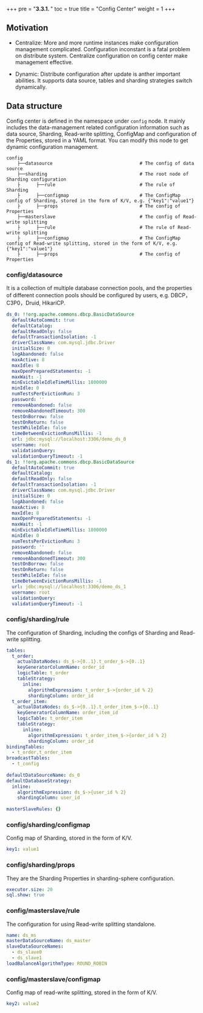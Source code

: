 +++
pre = "<b>3.3.1. </b>"
toc = true
title = "Config Center"
weight = 1
+++

## Motivation

- Centralize: More and more runtime instances make configuration management complicated. Configuration inconstant is a fatal problem on distribute system. Centralize configuration on config center make management effective.

- Dynamic: Distribute configuration after update is anther important abilities. It supports data source, tables and sharding strategies switch dynamically.

## Data structure

Config center is defined in the namespace under `config` node. It mainly includes the data-management related configuration information such as data source, Sharding, Read-write splitting, ConfigMap and configuration of the Properties, stored in a YAML format. You can modify this node to get dynamic configuration management.

```
config
    ├──datasource                                # The config of data source 
    ├──sharding                                  # The root node of Sharding configuration
    ├      ├──rule                               # The rule of Sharding
    ├      ├──configmap                          # The ConfigMap config of Sharding, stored in the form of K/V, e.g. {"key1":"value1"}
    ├      ├──props                              # The config of Properties
    ├──masterslave                               # The config of Read-write splitting
    ├      ├──rule                               # The rule of Read-write splitting 
    ├      ├──configmap                          # The ConfigMap config of Read-write splitting, stored in the form of K/V, e.g. {"key1":"value1"}
    ├      ├──props                              # The config of Properties
```

### config/datasource

It is a collection of multiple database connection pools, and the properties of different connection pools should be configured by users, e.g. DBCP，C3P0，Druid, HikariCP.

```yaml
ds_0: !!org.apache.commons.dbcp.BasicDataSource
  defaultAutoCommit: true
  defaultCatalog:
  defaultReadOnly: false
  defaultTransactionIsolation: -1
  driverClassName: com.mysql.jdbc.Driver
  initialSize: 0
  logAbandoned: false
  maxActive: 8
  maxIdle: 8
  maxOpenPreparedStatements: -1
  maxWait: -1
  minEvictableIdleTimeMillis: 1800000
  minIdle: 0
  numTestsPerEvictionRun: 3
  password: ''
  removeAbandoned: false
  removeAbandonedTimeout: 300
  testOnBorrow: false
  testOnReturn: false
  testWhileIdle: false
  timeBetweenEvictionRunsMillis: -1
  url: jdbc:mysql://localhost:3306/demo_ds_0
  username: root
  validationQuery:
  validationQueryTimeout: -1
ds_1: !!org.apache.commons.dbcp.BasicDataSource
  defaultAutoCommit: true
  defaultCatalog:
  defaultReadOnly: false
  defaultTransactionIsolation: -1
  driverClassName: com.mysql.jdbc.Driver
  initialSize: 0
  logAbandoned: false
  maxActive: 8
  maxIdle: 8
  maxOpenPreparedStatements: -1
  maxWait: -1
  minEvictableIdleTimeMillis: 1800000
  minIdle: 0
  numTestsPerEvictionRun: 3
  password: ''
  removeAbandoned: false
  removeAbandonedTimeout: 300
  testOnBorrow: false
  testOnReturn: false
  testWhileIdle: false
  timeBetweenEvictionRunsMillis: -1
  url: jdbc:mysql://localhost:3306/demo_ds_1
  username: root
  validationQuery:
  validationQueryTimeout: -1

```

### config/sharding/rule

The configuration of Sharding, including the configs of  Sharding and Read-write splitting.

```yaml
tables:
  t_order:
    actualDataNodes: ds_$->{0..1}.t_order_$->{0..1}
    keyGeneratorColumnName: order_id
    logicTable: t_order
    tableStrategy:
      inline:
        algorithmExpression: t_order_$->{order_id % 2}
        shardingColumn: order_id
  t_order_item:
    actualDataNodes: ds_$->{0..1}.t_order_item_$->{0..1}
    keyGeneratorColumnName: order_item_id
    logicTable: t_order_item
    tableStrategy:
      inline:
        algorithmExpression: t_order_item_$->{order_id % 2}
        shardingColumn: order_id
bindingTables:
  - t_order,t_order_item
broadcastTables:
  - t_config
  
defaultDataSourceName: ds_0
defaultDatabaseStrategy:
  inline:
    algorithmExpression: ds_$->{user_id % 2}
    shardingColumn: user_id
    
masterSlaveRules: {}
```

### config/sharding/configmap

Config map of Sharding, stored in the form of K/V.

```yaml
key1: value1
```

### config/sharding/props

They are the Sharding Properties in sharding-sphere configuration.

```yaml
executor.size: 20
sql.show: true
```

### config/masterslave/rule

The configuration for using Read-write splitting standalone.

```yaml
name: ds_ms
masterDataSourceName: ds_master 
slaveDataSourceNames:
  - ds_slave0
  - ds_slave1
loadBalanceAlgorithmType: ROUND_ROBIN
```

### config/masterslave/configmap

Config map of read-write splitting, stored in the form of K/V.

```yaml
key2: value2
```
